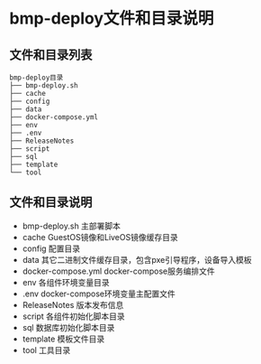 # bmp-deploy文件和目录说明
## 文件和目录列表
~~~
bmp-deploy目录
├── bmp-deploy.sh
├── cache
├── config
├── data
├── docker-compose.yml
├── env
├── .env
├── ReleaseNotes
├── script
├── sql
├── template
└── tool
~~~
## 文件和目录说明
* bmp-deploy.sh 主部署脚本
* cache GuestOS镜像和LiveOS镜像缓存目录
* config 配置目录
* data 其它二进制文件缓存目录，包含pxe引导程序，设备导入模板
* docker-compose.yml docker-compose服务编排文件
* env 各组件环境变量目录
* .env docker-compose环境变量主配置文件
* ReleaseNotes 版本发布信息
* script 各组件初始化脚本目录
* sql 数据库初始化脚本目录
* template 模板文件目录
* tool 工具目录
